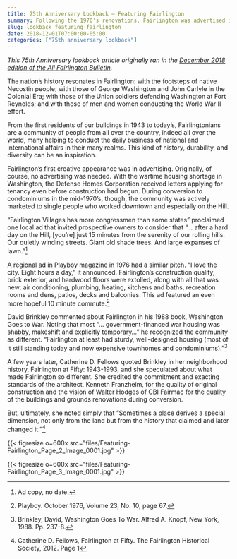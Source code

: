 ```yaml
---
title: 75th Anniversary Lookback — Featuring Fairlington
summary: Following the 1970's renovations, Fairlington was advertised in a magazine.
slug: lookback featuring fairlington
date: 2018-12-01T07:00:00-05:00
categories: ["75th anniversary lookback"]
---
```


*This 75th Anniversary lookback article originally ran in the [December 2018 edition of the All Fairlington Bulletin](http://www.fca-fairlington.org/wp-content/uploads/december_2018_afb.pdf#page=23).*

The nation’s history resonates in Fairlington: with the footsteps of native Necostin people; with those of George Washington and John Carlyle in the Colonial Era; with those of the Union soldiers defending Washington at Fort Reynolds; and with those of men and women conducting the World War II effort.

From the first residents of our buildings in 1943 to today’s, Fairlingtonians are a community of people from all over the country, indeed all over the world, many helping to conduct the daily business of national and international affairs in their many realms. This kind of history, durability, and diversity can be an inspiration.

Fairlington’s first creative appearance was in advertising. Originally, of course, no advertising was needed. With the wartime housing shortage in Washington, the Defense Homes Corporation received letters applying for tenancy even before construction had begun. During conversion to condominiums in the mid-1970’s, though, the community was actively marketed to single people who worked downtown and especially on the Hill.

“Fairlington Villages has more congressmen than some states” proclaimed one local ad that invited prospective owners to consider that “… after a hard day on the Hill, [you’re] just 15 minutes from the serenity of our rolling hills. Our quietly winding streets. Giant old shade trees. And large expanses of lawn.”[^1]

A regional ad in Playboy magazine in 1976 had a similar pitch. “I love the city. Eight hours a day,” it announced. Fairlington’s construction quality, brick exterior, and hardwood floors were extolled, along with all that was new: air conditioning, plumbing, heating, kitchens and baths, recreation rooms and dens, patios, decks and balconies. This ad featured an even more hopeful 10 minute commute.[^2]

David Brinkley commented about Fairlington in his 1988 book, Washington Goes to War. Noting that most “… government-financed war housing was shabby, makeshift and explicitly temporary…” he recognized the community as different. “Fairlington at least had sturdy, well-designed housing (most of it still standing today and now expensive townhomes and condominiums).”[^3]

A few years later, Catherine D. Fellows quoted Brinkley in her neighborhood history, Fairlington at Fifty: 1943-1993, and she speculated about what made Fairlington so different. She credited the commitment and exacting standards of the architect, Kenneth Franzheim, for the quality of original construction and the vision of Walter Hodges of CBI Fairmac for the quality of the buildings and grounds renovations during conversion.

But, ultimately, she noted simply that “Sometimes a place derives a special dimension, not only from the land but from the history that claimed and later changed it.”[^4]

{{< figresize o=600x src="files/Featuring-Fairlington_Page_2_Image_0001.jpg" >}}

{{< figresize o=600x src="files/Featuring-Fairlington_Page_3_Image_0001.jpg" >}}

[^1]: Ad copy, no date.
[^2]: Playboy. October 1976, Volume 23, No. 10, page 67.
[^3]: Brinkley, David, Washington Goes To War. Alfred A. Knopf, New York, 1988. Pp. 237-8.
[^4]: Catherine D. Fellows, Fairlington at Fifty. The Fairlington Historical Society, 2012. Page 1